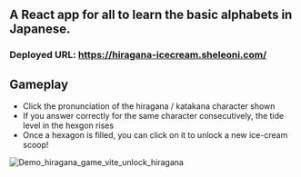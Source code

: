 ## A React app for all to learn the basic alphabets in Japanese. 
### Deployed URL: https://hiragana-icecream.sheleoni.com/

## Gameplay
- Click the pronunciation of the hiragana / katakana character shown
- If you answer correctly for the same character consecutively, the tide level in the hexgon rises
- Once a hexagon is filled, you can click on it to unlock a new ice-cream scoop! 

![Demo_hiragana_game_vite_unlock_hiragana](https://github.com/sheleoni/hiragana-icecream/assets/85994674/5e5b0e70-9754-491e-a458-8a1b5d50aee5)
